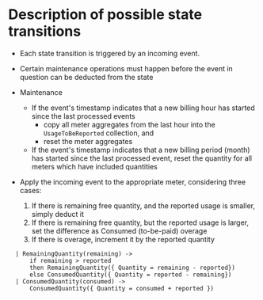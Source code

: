 # Description of possible state transitions

- Each state transition is triggered by an incoming event. 
- Certain maintenance operations must happen before the event in question can be deducted from the state
- Maintenance

  - If the event's timestamp indicates that a new billing hour has started since the last processed events
    - copy all meter aggregates from the last hour into the `UsageToBeReported` collection, and
    - reset the meter aggregates
  - If the event's timestamp indicates that a new billing period (month) has started since the last processed event, reset the quantity for all meters which have included quantities
- Apply the incoming event to the appropriate meter, considering three cases:
  1. If there is remaining free quantity, and the reported usage is smaller, simply deduct it
  2. If there is remaining free quantity, but the reported usage is larger, set the difference as Consumed (to-be-paid) overage
  3. If there is overage, increment it by the reported quantity

```F#
  | RemainingQuantity(remaining) -> 
      if remaining > reported
      then RemainingQuantity({ Quantity = remaining - reported})
      else ConsumedQuantity({ Quantity = reported - remaining})
  | ConsumedQuantity(consumed) ->
      ConsumedQuantity({ Quantity = consumed + reported })
```

